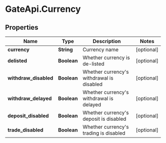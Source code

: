 # GateApi.Currency

## Properties

Name | Type | Description | Notes
------------ | ------------- | ------------- | -------------
**currency** | **String** | Currency name | [optional] 
**delisted** | **Boolean** | Whether currency is de-listed | [optional] 
**withdraw_disabled** | **Boolean** | Whether currency&#39;s withdrawal is disabled | [optional] 
**withdraw_delayed** | **Boolean** | Whether currency&#39;s withdrawal is delayed | [optional] 
**deposit_disabled** | **Boolean** | Whether currency&#39;s deposit is disabled | [optional] 
**trade_disabled** | **Boolean** | Whether currency&#39;s trading is disabled | [optional] 

